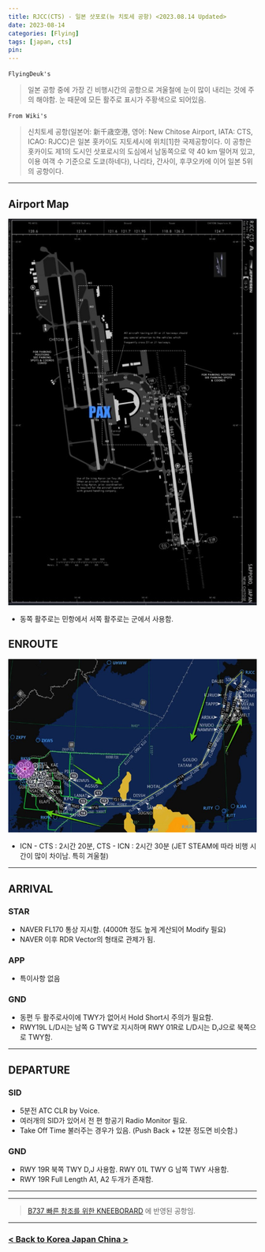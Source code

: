 ```yaml
---
title: RJCC(CTS) - 일본 삿포로(뉴 치토세 공항) <2023.08.14 Updated>
date: 2023-08-14
categories: [Flying]
tags: [japan, cts]
pin:
---
```


`FlyingDeuk's`
> 일본 공항 중에 가장 긴 비행시간의 공항으로 겨울철에 눈이 많이 내리는 것에 주의 해야함. 눈 때문에 모든 활주로 표시가 주황색으로 되어있음. 

`From Wiki's`
>신치토세 공항(일본어: 新千歳空港, 영어: New Chitose Airport, IATA: CTS, ICAO: RJCC)은 일본 홋카이도 지토세시에 위치[1]한 국제공항이다. 이 공항은 홋카이도 제1의 도시인 삿포로시의 도심에서 남동쪽으로 약 40 km 떨어져 있고, 이용 여객 수 기준으로 도쿄(하네다), 나리타, 간사이, 후쿠오카에 이어 일본 5위의 공항이다.

-------

## Airport Map
![cts](/img/flying/airport/cts_ap.jpg)
- 동쪽 활주로는 민항에서 서쪽 활주로는 군에서 사용함. 

## ENROUTE
![cts](/img/flying/airport/icncts.jpg)
- ICN - CTS : 2시간 20분, CTS - ICN : 2시간 30분 (JET STEAM에 따라 비행 시간이 많이 차이남. 특히 겨울철)


-------

## ARRIVAL
### STAR
- NAVER FL170 통상 지시함. (4000ft 정도 높게 계산되어 Modify 필요)
- NAVER 이후 RDR Vector의 형태로 관제가 됨. 

### APP
- 특이사항 없음


### GND
- 동편 두 활주로사이에 TWY가 없어서 Hold Short시 주의가 필요함. 
- RWY19L L/D시는 남쪽 G TWY로 지시하며 RWY 01R로 L/D시는 D,J으로 북쪽으로 TWY함. 


------

## DEPARTURE
### SID
- 5분전 ATC CLR by Voice. 
- 여러개의 SID가 있어서 전 편 항공기 Radio Monitor 필요. 
- Take Off Time 불러주는 경우가 있음. (Push Back + 12분 정도면 비슷함.)


### GND 
- RWY 19R 북쪽 TWY D,J 사용함. RWY 01L TWY G 남쪽 TWY 사용함. 
- RWY 19R Full Length A1, A2 두개가 존재함. 

-------

----

> [B737 빠른 참조를 위한 KNEEBORARD](/posts/B737-kneeboard/) 에 반영된 공항임. 

----

### [< Back to Korea Japan China >](/posts/KoreaJapanChina/)
